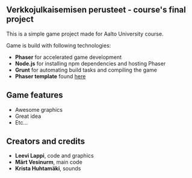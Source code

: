 ## Verkkojulkaisemisen perusteet - course's final project

This is a simple game project made for Aalto University course.

Game is build with following technologies:
*   **Phaser** for accelerated game development
*   **Node.js** for installing npm dependencies and hosting Phaser
*   **Grunt** for automating build tasks and compiling the game
*   **Phaser template** found <a target="_blank" href="https://github.com/gamecook/phaser-template-project">here</a>



## Game features

*   Awesome graphics
* 	Great idea
* 	Etc...


## Creators and credits
 	
*	**Leevi Lappi**, code and graphics
* 	**Märt Vesinurm**, main code
* 	**Krista Huhtamäki**, sounds 	

